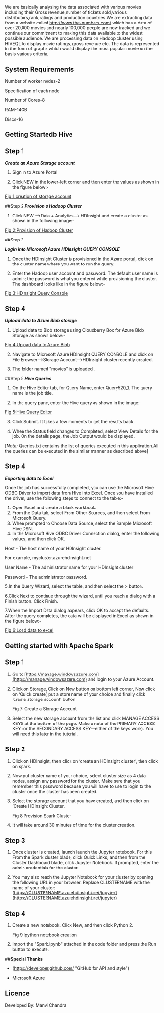 
We are basically analysing the  data associated with various movies including their Gross revenue,number of tickets sold,various distributors,rank,ratings and production countries.We are extracting data from a website called http://www.the-numbers.com/ which has a data of over 20,000 movies and nearly 100,000 people are now tracked and we continue our commitment to making this data available to the widest possible audience.
We are processing data on Hadoop cluster using HIVEQL to display movie ratings, gross revenue etc.
The data is represented in the form of graphs which would display the most popular movie on the basis various criteria.

## **System Requirements**
Number of worker nodes-2

Specification of each node

Number of Cores-8

RAM-14GB

Discs-16

## **Getting Startedb Hive**
## Step 1
**_Create an Azure Storage account_**

1. Sign in to Azure Portal

2. Click NEW in the lower-left corner and then enter the values as shown in the figure below:- 
 
 [Fig 1:creation of storage account](http://github.com/manvichandra/520movies/tree/master/images/storage.jpg)
    

##Step 2
**_Provision a Hadoop Cluster_**

1. Click NEW -->Data + Analytics--> HDInsight and create a cluster as shown in the following image:-

 [Fig 2:Provision of Hadoop Cluster](http://github.com/manvichandra/520movies/tree/master/images/cluster.jpg)

     
                        
##Step 3

**_Login into Microsoft Azure HDInsight QUERY CONSOLE_**

1. Once the HDInsight Cluster is provisioned in the Azure portal, click on the cluster name where you want to run the query.

2. Enter the Hadoop user account and password. The default user name is admin; the password is what you entered while provisioning the cluster. The dashboard looks like  in the figure below:-

 [Fig 3:HDInsight Query Console](http://github.com/manvichandra/520movies/tree/master/images/console.jpg)

## Step 4 
**_Upload data to Azure Blob storage_**

1. Upload data to Blob storage using Cloudberry Box for Azure Blob Storage as shown below:-

 [Fig 4:Upload data to Azure Blob](http://github.com/manvichandra/520movies/tree/master/images/BLobStorage.jpg)


2. Navigate to Microsoft Azure HDInsight QUERY CONSOLE and click on 
   File Browser-->Storage Account-->HDInsight cluster recently created.
   
3. The folder named "movies" is uploaded .

##Step 5
_**Hive Queries**_

1. On the Hive Editor tab, for Query Name, enter Query520_1. The query name is the job title. 

2. In the query pane, enter the Hive query as shown in the image:

 [ Fig 5:Hive Query Editor](http://github.com/manvichandra/520movies/tree/master/images/queryeditor.jpg)


3. Click Submit. It takes a few moments to get the results back.

4. When the Status field changes to Completed, select View Details for the job. On the details page, the Job Output would be displayed.

[_Note:_ Queries.txt contains the list of queries executed in this application.All the queries can be executed in the similar manner as described above]

## Step 4
**_Exporting data to Excel_**

Once the job has successfully completed, you can use the Microsoft Hive ODBC Driver to import data from Hive into Excel. Once you have installed the driver, use the following steps to connect to the table:-

1. Open Excel and create a blank workbook.
2. From the Data tab, select From Other Sources, and then select From Microsoft Query.
3. When prompted to Choose Data Source, select the Sample Microsoft Hive DSN.
4. In the Microsoft Hive ODBC Driver Connection dialog, enter the following values, and then click OK.

Host - The host name of your HDInsight cluster.

For example, mycluster.azurehdinsight.net

User Name - The administrator name for your HDInsight cluster

Password - The administrator password.

5.In the Query Wizard, select the  table, and then select the > button.

6.Click Next to continue through the wizard, until you reach a dialog with a Finish button. Click Finish.

7.When the Import Data dialog appears, click OK to accept the defaults. After the query completes, the data will be displayed in Excel as shown in the figure below:-


 [Fig 6:Load data to excel](http://github.com/manvichandra/520movies/tree/master/images/excel.jpg)
## **Getting started with Apache Spark**
 
## **Step 1**

1. Go to [https://manage.windowsazure.com](https://manage.windowsazure.com) and login to your Azure Account.

2. Click on Storage, Click on New button on bottom left corner, Now click on ‘Quick create’, put a store name of your choice and finally click ‘create storage account’ button

    Fig 7: Create a Storage Account

3. Select the new storage account from the list and click MANAGE ACCESS KEYS at the bottom of the page. Make a note of the PRIMARY ACCESS KEY (or the SECONDARY ACCESS KEY—either of the keys work). You will need this later in the tutorial.

## **Step 2**

1. Click on HDInsight, then click on ‘create an HDInsight cluster’, then click on spark.

2. Now put cluster name of your choice, select cluster size as 4 data nodes, assign any password for the cluster. Make sure that you remember this password because you will have to use to login to the cluster once the cluster has been created.

3. Select the storage account that you have created, and then click on ‘Create HDInsight Cluster.

   Fig 8:Provision Spark Cluster

4. It will take around 30 minutes of time for the cluster creation.

## **Step 3**

1. Once cluster is created, launch launch the Jupyter notebook. For this From the Spark cluster blade, click Quick Links, and then from the Cluster Dashboard blade, click Jupyter Notebook. If prompted, enter the admin credentials for the cluster.

2. You may also reach the Jupyter Notebook for your cluster by opening the following URL in your browser. Replace CLUSTERNAME with the name of your cluster: [https://CLUSTERNAME.azurehdinsight.net/jupyter](https://CLUSTERNAME.azurehdinsight.net/jupyter)

## **Step 4**

1. Create a new notebook. Click New, and then click Python 2.

   Fig 9:Ipython notebook creation

2. Import the "Spark.ipynb" attached in the code folder and press the Run button to execute.
   
##**Special Thanks**
- (https://developer.github.com/  "GitHub for  API and style")

- Microsoft Azure

## **Licence**

Developed By:  Manvi Chandra
